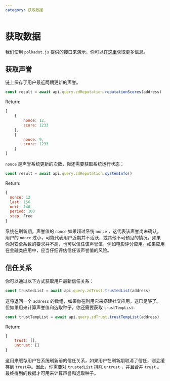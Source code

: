 ```yaml
---
category: 获取数据
---
```


# 获取数据

我们使用 `polkadot.js` 提供的接口来演示，你可以在[这里](https://polkadot.js.org/docs/)获取更多信息。

## 获取声誉

链上保存了用户最近两期更新的声誉。

```js
const result = await api.query.zdReputation.reputationScores(address)
```

Return:

```js
[
    {
        nonce: 12,
        score: 1233
    },
    {
        nonce: 9,
        score: 1233
    }
]
```

`nonce` 是声誉系统更新的次数，你还需要获取系统运行状态：

```js
const result = await api.query.zdReputation.systemInfo()
```

Return:

```js
{
  nonce: 12
  last: 156
  next: 140
  period: 100
  step: Free
}
```

系统在刷新期，声誉值的 `nonce` 如果超过系统 `nonce` ，这代表该声誉尚未确认。用户的 `nonce` 过小，可能代表用户近期并不活跃，或其他不可预见的情况。如果你对安全系数的要求并不高，也可以信任该声誉值，例如电影评分应用。如果应用在金融类应用中，应当仔细评估信任该声誉值的风险。

## 信任关系

你可以通过以下方式获取用户最新信任关系：

```js
const trustedList = await api.query.zdTrust.trustedList(address)
```

这将返回一个 `address` 的数组，如果你在利用它来搭建社交应用，这已足够了。但如果用来计算声誉值和选取种子，你还需要获取 `trustTempList`:

```js
const trustTempList = await api.query.zdTrust.trustTempList(address)
```

Return:

```js
{
    trust: [],
    untrust: []
}
```

这用来缓存用户在系统刷新前的信任关系，如果用户在刷新期取消了信任，则会缓存到 `trust`中。因此，你需要对 `trustedList` 排除 `untrust` ，并且合并 `trust` 。最终得到的数据才可用来计算声誉和选取种子。

